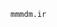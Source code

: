 <!DOCTYPE html>
<html lang="en">
<head>
<meta charset="UTF-8">
<meta name="viewport" content="width=device-width, initial-scale=1.0">
<title>Copy Code Example</title>
</head>
<body>
<pre><code class="language-bash">mmmdm.ir</code></pre>
</body>
</html>

